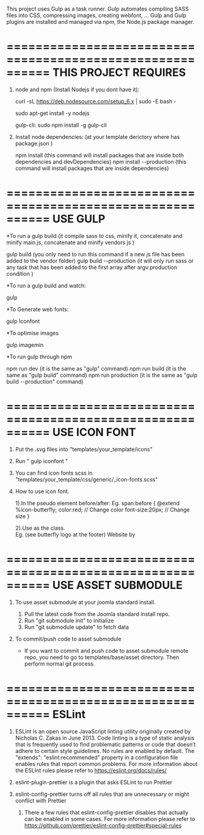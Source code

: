 
This project uses Gulp as a task runner. Gulp automates compiling SASS files into CSS, compressing images, creating webfont, ... Gulp and Gulp plugins are installed and managed via npm, the Node.js package manager.

==========================================================
THIS PROJECT REQUIRES
==========================================================

1. node and npm (Install Nodejs if you dont have it): 
    
    curl -sL https://deb.nodesource.com/setup_6.x | sudo -E bash -

    sudo apt-get install -y nodejs

    gulp-cli: sudo npm install -g gulp-cli

2. Install node dependencies: (at your template derictory where has package.json )
   
   npm install (this command will install packages that are inside both dependencies and devDependencies)
   npm install --production (this command will install packages that are inside dependencies)

==========================================================
USE GULP
==========================================================
*To run a gulp build (it compile sass to css, minify it, concatenate and minify main.js, concatenate and minify vendors js )
 
 gulp build (you only need to run this command if a new js file has been added to the vendor folder)
 gulp build --production (it will only run sass or any task that has been added to the first array after argv.production condition )

*To run a gulp build and watch:
 
 gulp

*To Generate web fonts:
 
 gulp Iconfont

*To optimise images
 
 gulp imagemin
 
 *To run gulp through npm
 
  npm run dev (it is the same as "gulp" command)
  npm run build (it is the same as "gulp build" command)
  npm run production (it is the same as "gulp build --production" command)

==========================================================
USE ICON FONT
==========================================================
1. Put the .svg files into "templates/your_template/icons"

2. Run " gulp iconfont "

3. You can find icon fonts scss in "templates/your_template/css/generic/_icon-fonts.scss"

4. How to use icon font. 
   
   1).In the pseudo element before/after:
    Eg.
    span:before
    {
        @extend %icon-butterfly;
        color:red; // Change color
        font-size:20px; // Change size
    }
  
   2).Use as the class.  
   Eg. (see butterfly logo at the footer)
   <span class="icon icon-butterfly">Website by</span>

==========================================================
USE ASSET SUBMODULE
========================================================== 
1. To use asset submodule at your joomla standard install.
    1. Pull the latest code from the Joomla standard install repo.
    2. Run "git submodule init" to initialize
    3. Run "git submodule update" to fetch data



2. To commit/push code to asset submodule
    * If you want to commit and push code to asset submodule remote repo, you need to go to templates/base/asset directory. Then perform normal git process.

==========================================================
ESLint
==========================================================
1. ESLint is an open source JavaScript linting utility originally created by Nicholas C. Zakas in June 2013. Code linting is a type of static analysis that is frequently used to find problematic patterns or code that doesn’t adhere to certain style guidelines.
No rules are enabled by default. The "extends": "eslint:recommended" property in a configuration file enables rules that report common problems. 
For more information about the ESLInt rules please refer to https://eslint.org/docs/rules/

2. eslint-plugin-prettier is a plugin that asks ESLint to run Prettier

3. eslint-config-prettier turns off all rules that are unnecessary or might conflict with Prettier
    1. There a few rules that eslint-config-prettier disables that actually can be enabled in some cases. For more information please refer to https://github.com/prettier/eslint-config-prettier#special-rules  